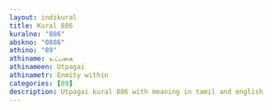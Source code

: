 ```yaml
---
layout: indikural
title: Kural 886
kuralno: "886"
abskno: "0886"
athino: "89"
athiname: உட்பகை
athinameen: Utpagai
athinametr: Enmity within
categories: [89]
description: Utpagai kural 886 with meaning in tamil and english 
---
```


